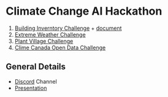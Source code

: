 <h1> Climate Change AI Hackathon </h1>


1. [Building Inverntory Challenge](https://docs.google.com/presentation/d/11f_yK0RNJxE0iEpaspoBw0lsVAHjUEvL9JWdIC-lN4g/edit#slide=id.g600556e8e0_0_0) + [document](https://docs.google.com/document/d/1jHyANIRV317z-oaFwttqaSd8YvYr6nT0RDZ-HM-8Otc/edit)
2. [Extreme Weather Challenge](https://extremeweatherdataset.github.io/)
3. [Plant Village Challenge](https://drive.google.com/drive/folders/1-B1dx_4JN2euKPjkenwmUMHwVwApgszD)
4. [Clime Canada Open Data Challenge](https://github.com/ai-launchlab/ccai-hackathon-2019/blob/master/climate-canada-open-data-challenge.md)


<h2> General Details </h2>

* [Discord](https://discord.gg/HQgJ33V) Channel
* [Presentation](https://docs.google.com/presentation/d/1Oc35o-0rFFNcHNQpcpSkyLC8sVThGbBzQxNiRMVz2Oc/edit#slide=id.p19)
